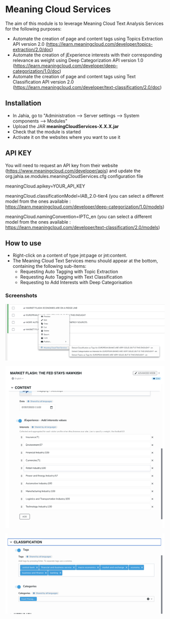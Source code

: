 
# Meaning Cloud Services

The aim of this module is to leverage Meaning Cloud Text Analysis Services for the following purposes:
- Automate the creation of page and content tags using Topics Extraction API version 2.0 (https://learn.meaningcloud.com/developer/topics-extraction/2.0/doc)
- Automate the creation of jExperience interests with their corresponding relevance as weight using Deep Categorization API version 1.0 (https://learn.meaningcloud.com/developer/deep-categorization/1.0/doc)
- Automate the creation of page and content tags using Text Classification API version 2.0 (https://learn.meaningcloud.com/developer/text-classification/2.0/doc)



## Installation
- In Jahia, go to "Administration --> Server settings --> System components --> Modules"
- Upload the JAR **meaningCloudServices-X.X.X.jar**
- Check that the module is started
- Activate it on the websites where you want to use it

## API KEY
You will need to request an API key from their website (https://www.meaningcloud.com/developer/apis) and update the org.jahia.se.modules.meaningCloudServices.cfg configuration file

meaningCloud.apikey=YOUR_API_KEY
 
meaningCloud.classificationModel=IAB_2.0-tier4 (you can select a different model from the ones available : https://learn.meaningcloud.com/developer/deep-categorization/1.0/models)

meaningCloud.namingConvention=IPTC_en (you can select a different model from the ones available : https://learn.meaningcloud.com/developer/text-classification/2.0/models)

## How to use
- Right-click on a content of type jnt:page or jnt:content.
- The Meaning Cloud Text Services menu should appear at the bottom, containing the following sub-items:
	- Requesting Auto Tagging with Topic Extraction
    - Requesting Auto Tagging with Text Classification
	- Requesting to Add Interests with Deep Categorisation

### Screenshots
![picture](./src/main/resources/images/readme/meaningCloud01.png)

![picture](./src/main/resources/images/readme/meaningCloud02.png)

![picture](./src/main/resources/images/readme/meaningCloud03.png)

